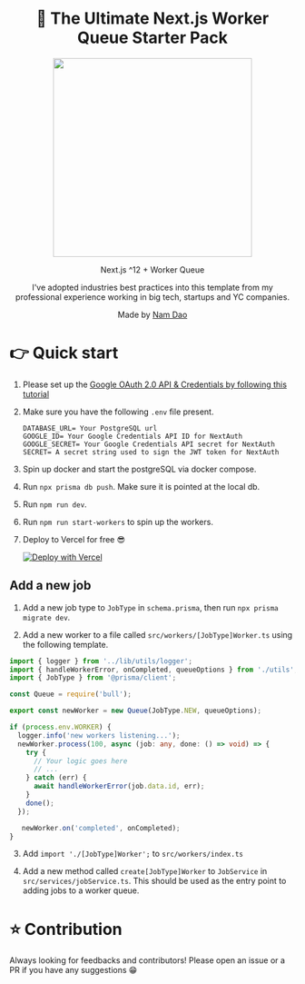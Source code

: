<div align="center">
  <h1><b>🚀 The Ultimate Next.js Worker Queue Starter Pack</b></h1>
    <img src='https://dz2cdn1.dzone.com/storage/article-thumb/11707156-thumb.jpg' height="350" width="auto">
  <p>Next.js ^12 + Worker Queue</p>
  <p>I've adopted industries best practices into this template from my professional experience working in big tech, startups and YC companies.</p>
  <p>Made by <a href="https://namdao.dev">Nam Dao</a></p>
</div>

# **👉 Quick start**

1. Please set up the [Google OAuth 2.0 API & Credentials by following this tutorial](https://next-auth.js.org/providers/google)

2. Make sure you have the following `.env` file present.
    ```
    DATABASE_URL= Your PostgreSQL url
    GOOGLE_ID= Your Google Credentials API ID for NextAuth
    GOOGLE_SECRET= Your Google Credentials API secret for NextAuth
    SECRET= A secret string used to sign the JWT token for NextAuth
    ```
3. Spin up docker and start the postgreSQL via docker compose.

4. Run `npx prisma db push`. Make sure it is pointed at the local db.

5. Run `npm run dev`.

6. Run `npm run start-workers` to spin up the workers. 

7. Deploy to Vercel for free 😎

    [![Deploy with Vercel](https://vercel.com/button)](https://vercel.com/new/clone?repository-url=https%3A%2F%2Fgithub.com%2Fnamdao2000%2Fultimate-nextjs-starter)

##  **Add a new job**
1. Add a new job type to `JobType` in `schema.prisma`, then run `npx prisma migrate dev`.

2. Add a new worker to a file called `src/workers/[JobType]Worker.ts` using the following template.

```ts
import { logger } from '../lib/utils/logger';
import { handleWorkerError, onCompleted, queueOptions } from './utils';
import { JobType } from '@prisma/client';

const Queue = require('bull');

export const newWorker = new Queue(JobType.NEW, queueOptions);

if (process.env.WORKER) {
  logger.info('new workers listening...');
  newWorker.process(100, async (job: any, done: () => void) => {
    try {
      // Your logic goes here
      // ...
    } catch (err) {
      await handleWorkerError(job.data.id, err);
    }
    done();
  });

   newWorker.on('completed', onCompleted);
}
```

3. Add `import './[JobType]Worker';` to `src/workers/index.ts`

4. Add a new method called `create[JobType]Worker` to `JobService` in `src/services/jobService.ts`. This should be used as the entry point to adding jobs to a worker queue.

# **⭐️ Contribution**
Always looking for feedbacks and contributors! Please open an issue or a PR if you have any suggestions 😁
